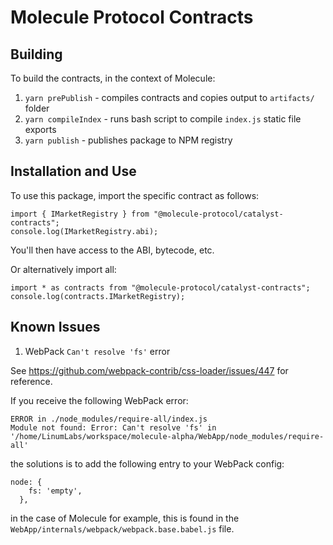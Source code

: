 # Molecule Protocol Contracts

## Building

To build the contracts, in the context of Molecule:

1. `yarn prePublish` - compiles contracts and copies output to `artifacts/` folder
2. `yarn compileIndex` - runs bash script to compile `index.js` static file exports
3. `yarn publish` - publishes package to NPM registry

## Installation and Use

To use this package, import the specific contract as follows:

```
import { IMarketRegistry } from "@molecule-protocol/catalyst-contracts";
console.log(IMarketRegistry.abi);
```

You'll then have access to the ABI, bytecode, etc.

Or alternatively import all:

```
import * as contracts from "@molecule-protocol/catalyst-contracts";
console.log(contracts.IMarketRegistry);
```

## Known Issues

1. WebPack `Can't resolve 'fs'` error

See https://github.com/webpack-contrib/css-loader/issues/447 for reference.

If you receive the following WebPack error:

```
ERROR in ./node_modules/require-all/index.js
Module not found: Error: Can't resolve 'fs' in '/home/LinumLabs/workspace/molecule-alpha/WebApp/node_modules/require-all'
```

the solutions is to add the following entry to your WebPack config:

```
node: {
    fs: 'empty',
  },
```

in the case of Molecule for example, this is found in the `WebApp/internals/webpack/webpack.base.babel.js` file.